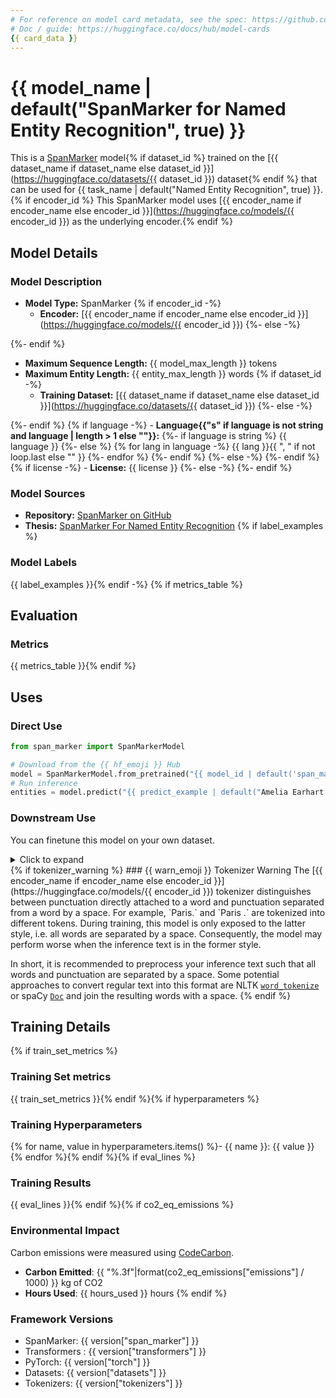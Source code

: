```yaml
---
# For reference on model card metadata, see the spec: https://github.com/huggingface/hub-docs/blob/main/modelcard.md?plain=1
# Doc / guide: https://huggingface.co/docs/hub/model-cards
{{ card_data }}
---
```


# {{ model_name | default("SpanMarker for Named Entity Recognition", true) }}

This is a [SpanMarker](https://github.com/tomaarsen/SpanMarkerNER) model{% if dataset_id %} trained on the [{{ dataset_name if dataset_name else dataset_id }}](https://huggingface.co/datasets/{{ dataset_id }}) dataset{% endif %} that can be used for {{ task_name | default("Named Entity Recognition", true) }}.{% if encoder_id %} This SpanMarker model uses [{{ encoder_name if encoder_name else encoder_id }}](https://huggingface.co/models/{{ encoder_id }}) as the underlying encoder.{% endif %}

## Model Details

### Model Description

- **Model Type:** SpanMarker
{% if encoder_id -%}
    - **Encoder:** [{{ encoder_name if encoder_name else encoder_id }}](https://huggingface.co/models/{{ encoder_id }})
{%- else -%}
    <!-- - **Encoder:** [Unknown](https://huggingface.co/models/unknown) -->
{%- endif %}
- **Maximum Sequence Length:** {{ model_max_length }} tokens
- **Maximum Entity Length:** {{ entity_max_length }} words
{% if dataset_id -%}
    - **Training Dataset:** [{{ dataset_name if dataset_name else dataset_id }}](https://huggingface.co/datasets/{{ dataset_id }})
{%- else -%}
    <!-- - **Training Dataset:** [Unknown](https://huggingface.co/datasets/unknown) -->
{%- endif %}
{% if language -%}
    - **Language{{"s" if language is not string and language | length > 1 else ""}}:**
    {%- if language is string %} {{ language }}
    {%- else %} {% for lang in language -%}
            {{ lang }}{{ ", " if not loop.last else "" }}
        {%- endfor %}
    {%- endif %}
{%- else -%}
    <!-- - **Language:** Unknown -->
{%- endif %}
{% if license -%}
    - **License:** {{ license }}
{%- else -%}
    <!-- - **License:** Unknown -->
{%- endif %}

### Model Sources

- **Repository:** [SpanMarker on GitHub](https://github.com/tomaarsen/SpanMarkerNER)
- **Thesis:** [SpanMarker For Named Entity Recognition](https://raw.githubusercontent.com/tomaarsen/SpanMarkerNER/main/thesis.pdf)
{% if label_examples %}
### Model Labels
{{ label_examples }}{% endif -%}
{% if metrics_table %}
## Evaluation

### Metrics
{{ metrics_table }}{% endif %}
## Uses

### Direct Use

```python
from span_marker import SpanMarkerModel

# Download from the {{ hf_emoji }} Hub
model = SpanMarkerModel.from_pretrained("{{ model_id | default('span_marker_model_id', true) }}")
# Run inference
entities = model.predict("{{ predict_example | default("Amelia Earhart flew her single engine Lockheed Vega 5B across the Atlantic to Paris.", true)}}")
```

### Downstream Use
You can finetune this model on your own dataset.

<details><summary>Click to expand</summary>

```python
from span_marker import SpanMarkerModel, Trainer

# Download from the {{ hf_emoji }} Hub
model = SpanMarkerModel.from_pretrained("{{ model_id | default('span_marker_model_id', true) }}")

# Specify a Dataset with "tokens" and "ner_tag" columns
dataset = load_dataset("conll2003") # For example CoNLL2003

# Initialize a Trainer using the pretrained model & dataset
trainer = Trainer(
    model=model,
    train_dataset=dataset["train"],
    eval_dataset=dataset["validation"],
)
trainer.train()
trainer.save_model("{{ model_id | default('span_marker_model_id', true) }}-finetuned")
```
</details>
{% if tokenizer_warning %}
### {{ warn_emoji }} Tokenizer Warning
The [{{ encoder_name if encoder_name else encoder_id }}](https://huggingface.co/models/{{ encoder_id }}) tokenizer distinguishes between punctuation directly attached to a word and punctuation separated from a word by a space. For example, `Paris.` and `Paris .` are tokenized into different tokens. During training, this model is only exposed to the latter style, i.e. all words are separated by a space. Consequently, the model may perform worse when the inference text is in the former style.

In short, it is recommended to preprocess your inference text such that all words and punctuation are separated by a space. Some potential approaches to convert regular text into this format are NLTK [`word_tokenize`](https://www.nltk.org/api/nltk.tokenize.word_tokenize.html) or spaCy [`Doc`](https://spacy.io/api/doc#iter) and join the resulting words with a space.
{% endif %}
## Training Details
{% if train_set_metrics %}
### Training Set metrics
{{ train_set_metrics }}{% endif %}{% if hyperparameters %}
### Training Hyperparameters
{% for name, value in hyperparameters.items() %}- {{ name }}: {{ value }}
{% endfor %}{% endif %}{% if eval_lines %}
### Training Results
{{ eval_lines }}{% endif %}{% if co2_eq_emissions %}
### Environmental Impact
Carbon emissions were measured using [CodeCarbon](https://github.com/mlco2/codecarbon).
- **Carbon Emitted**: {{ "%.3f"|format(co2_eq_emissions["emissions"] / 1000) }} kg of CO2
- **Hours Used**: {{ hours_used }} hours
{% endif %}
### Framework Versions

- SpanMarker: {{ version["span_marker"] }}
- Transformers : {{ version["transformers"] }}
- PyTorch: {{ version["torch"] }}
- Datasets: {{ version["datasets"] }}
- Tokenizers: {{ version["tokenizers"] }}
